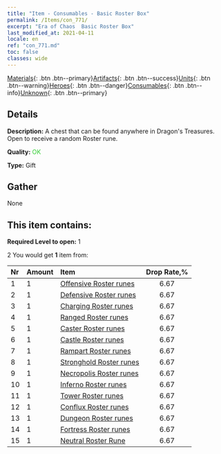```yaml
---
title: "Item - Consumables - Basic Roster Box"
permalink: /Items/con_771/
excerpt: "Era of Chaos  Basic Roster Box"
last_modified_at: 2021-04-11
locale: en
ref: "con_771.md"
toc: false
classes: wide
---
```

 [Materials](/Items/){: .btn .btn--primary}[Artifacts](/Items/Artifacts/){: .btn .btn--success}[Units](/Items/Units/){: .btn .btn--warning}[Heroes](/Items/Heroes/){: .btn .btn--danger}[Consumables](/Items/Consumables/){: .btn .btn--info}[Unknown](/Items/Unknown/){: .btn .btn--primary}

## Details
 **Description:** A chest that can be found anywhere in Dragon's Treasures. Open to receive a random Roster rune.

 **Quality:** <span style="color: #32CD32">OK</span>

 **Type:** Gift

## Gather

  None

## This item contains:

 **Required Level to open:** 1

 2 You would get **1** item  from:

  | Nr | Amount |     Item    | Drop Rate,% |
  |:---|:-------|:------------|:---------:|
  | 1 | 1 | [Offensive Roster runes](/Items/con_734/) | 6.67 | 
  | 2 | 1 | [Defensive Roster runes](/Items/con_739/) | 6.67 | 
  | 3 | 1 | [Charging Roster runes](/Items/con_741/) | 6.67 | 
  | 4 | 1 | [Ranged Roster runes](/Items/con_742/) | 6.67 | 
  | 5 | 1 | [Caster Roster runes](/Items/con_746/) | 6.67 | 
  | 6 | 1 | [Castle Roster runes](/Items/con_752/) | 6.67 | 
  | 7 | 1 | [Rampart Roster runes](/Items/con_753/) | 6.67 | 
  | 8 | 1 | [Stronghold Roster runes](/Items/con_754/) | 6.67 | 
  | 9 | 1 | [Necropolis Roster runes](/Items/con_755/) | 6.67 | 
  | 10 | 1 | [Inferno Roster runes](/Items/con_777/) | 6.67 | 
  | 11 | 1 | [Tower Roster runes](/Items/con_785/) | 6.67 | 
  | 12 | 1 | [Conflux Roster runes](/Items/con_791/) | 6.67 | 
  | 13 | 1 | [Dungeon Roster runes](/Items/con_792/) | 6.67 | 
  | 14 | 1 | [Fortress Roster runes](/Items/con_818/) | 6.67 | 
  | 15 | 1 | [Neutral Roster Rune](/Items/con_869/) | 6.67 | 
